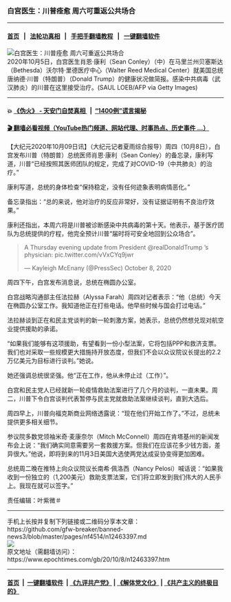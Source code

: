 ### 白宫医生：川普痊愈 周六可重返公共场合
------------------------

#### [首页](https://github.com/gfw-breaker/banned-news3/blob/master/README.md) &nbsp;&nbsp;|&nbsp;&nbsp; [法轮功真相](https://github.com/begood0513/basic/blob/master/README.md)  &nbsp;&nbsp;|&nbsp;&nbsp; [手把手翻墙教程](https://github.com/gfw-breaker/guides/wiki)  &nbsp;&nbsp;|&nbsp;&nbsp; [一键翻墙软件](https://github.com/gfw-breaker/nogfw/blob/master/README.md)  



<div><img alt="白宫医生：川普痊愈 周六可重返公共场合" class="attachment-djy_600_400 size-djy_600_400 wp-post-image" src="https://i.epochtimes.com/assets/uploads/2020/10/GettyImages-1228914810-600x400.jpg"/>
<div class="caption">
 2020年10月5日，白宫医生肖恩·康利（Sean Conley）（中）在马里兰州贝塞斯达（Bethesda）沃尔特·里德医疗中心（Walter Reed Medical Center）就美国总统唐纳德·川普（特朗普）（Donald Trump）的健康状况做简报。感染中共病毒（武汉肺炎）的川普在这里接受治疗。(SAUL LOEB/AFP via Getty Images)
</div></div><hr/>

#### 💥 [《伪火》 - 天安门自焚真相 ](http://158.247.195.190:10000/videos/blog/weihuo.html)&nbsp; |&nbsp; [“1400例”谎言揭秘  ](http://158.247.195.190:10000/videos/blog/jiexi1400.html)

#### [ 🎬  翻墙必看视频（YouTube热门频道、网站代理、时事热点、历史事件 ...）](https://github.com/gfw-breaker/links/blob/master/banned.md)

<div><p>
 【大纪元2020年10月09日讯】（大纪元记者夏雨综合报导）周四（10月8日），白宫发布川普（特朗普）总统医师肖恩‧康利（Sean Conley）的备忘录，康利写道，川普“已经按照其医师团队的规定，完成了对COVID-19（中共肺炎）的治疗。”
</p>
<p>
 康利写道，总统的身体检查“保持稳定，没有任何迹象表明病情恶化。”
</p>
<p>
 备忘录指出：“总的来说，他对治疗的反应非常好，没有证据证明有不良治疗效果。”
</p>
<p>
 康利还指出，本周六将是川普被诊断感染中共病毒的第十天。他表示，基于医疗团队为总统提供的疗程，他完全预计川普“届时将可安全地回到公众场合”。
</p>
<blockquote class="twitter-tweet">
 <p dir="ltr" lang="en">
  A Thursday evening update from President
  <ok href="https://twitter.com/realDonaldTrump?ref_src=twsrc%5Etfw">
   @realDonaldTrump
  </ok>
  ’s physician:
  <ok href="https://t.co/vVxCYq9jwr">
   pic.twitter.com/vVxCYq9jwr
  </ok>
 </p>
 <p>
  — Kayleigh McEnany (@PressSec)
  <ok href="https://twitter.com/PressSec/status/1314340347334537217?ref_src=twsrc%5Etfw">
   October 8, 2020
  </ok>
 </p>
</blockquote>
<p>
 <p>
  周四下午，白宫发布消息说，总统在椭圆办公室。
 </p>
 <p>
  白宫战略沟通部主任法拉赫（Alyssa Farah）周四对记者表示：“他（总统）今天在椭圆办公室工作。我知道他正在打些电话。他早些时候与国会打过电话。”
 </p>
 <p>
  法拉赫谈到正在和民主党谈判的新一轮刺激方案，她表示，总统仍然想兑现对航空业提供援助的承诺。
 </p>
 <p>
  “如果我们能够有这项援助，有望看到一份小型法案，它将包括PPP和救济支票。我们也对采取一些规模更大措施持开放态度，但我们不会以众议院议长提出的2.2万亿美元为目标进行谈判。”她说。
 </p>
 <p>
  她还强调总统很坚强。他“正在工作，他从未停止过（工作）”。
 </p>
 <p>
  白宫和民主党人已经就新一轮疫情救助法案进行了几个月的谈判，一直未果。周二，川普下令白宫谈判代表暂停与民主党就救助法案继续谈判，直到大选后。
 </p>
 <p>
  周四早上，川普向福克斯商业网络透露说：“现在他们开始工作了。”不过，总统未提供更多相关细节。
 </p>
 <p>
  参议院多数党领袖米奇‧麦康奈尔（Mitch McConnell）周四在肯塔基州的新闻发布会上说：“我们确实同意需要另一套救援方案。但我们在应该花多少钱方面，差异很大。”他说，即将到来的11月3日美国大选使两党达成妥协变得更加困难。
 </p>
 <p>
  总统周二晚在推特上向众议院议长南希·佩洛西（Nancy Pelosi）喊话说：“如果我收到一份独立的（1,200美元）救助支票法案，它们将立即发到我们伟大的人民手上。我现在就可以签字。”
 </p>
 <p>
  责任编辑：叶紫微＃
 </p>
</p></div>
<hr/>
手机上长按并复制下列链接或二维码分享本文章：<br/>
https://github.com/gfw-breaker/banned-news3/blob/master/pages/nf4514/n12463397.md <br/>
<a href='https://github.com/gfw-breaker/banned-news3/blob/master/pages/nf4514/n12463397.md'><img src='https://github.com/gfw-breaker/banned-news3/blob/master/pages/nf4514/n12463397.md.png'/></a> <br/>
原文地址（需翻墙访问）：https://www.epochtimes.com/gb/20/10/8/n12463397.htm


------------------------
#### [首页](https://github.com/gfw-breaker/banned-news3/blob/master/README.md) &nbsp;|&nbsp; [一键翻墙软件](https://github.com/gfw-breaker/nogfw/blob/master/README.md) &nbsp;| [《九评共产党》](https://github.com/gfw-breaker/9ping.md/blob/master/README.md#九评之一评共产党是什么) | [《解体党文化》](https://github.com/gfw-breaker/jtdwh.md/blob/master/README.md) | [《共产主义的终极目的》](https://github.com/gfw-breaker/gczydzjmd.md/blob/master/README.md)


<img src='http://gfw-breaker.win/banned-news3/pages/nf4514/n12463397.md' width='0px' height='0px'/>